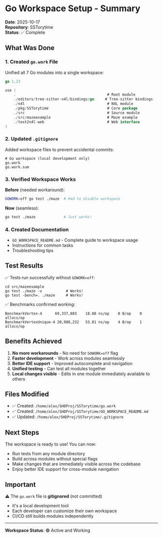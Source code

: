 # Go Workspace Setup - Summary

**Date**: 2025-10-17  
**Repository**: SSTorytime  
**Status**: ✅ Complete

## What Was Done

### 1. Created `go.work` File

Unified all 7 Go modules into a single workspace:

```go
go 1.23

use (
    .                                          # Root module
    ./editors/tree-sitter-n4l/bindings/go     # Tree-sitter bindings
    ./n4l                                      # N4L module
    ./pkg/SSTorytime                           # Core package
    ./src                                      # Source module
    ./src/mazeexample                          # Maze example
    ./text2n4l-web                             # Web interface
)
```

### 2. Updated `.gitignore`

Added workspace files to prevent accidental commits:

```gitignore
# Go workspace (local development only)
go.work
go.work.sum
```

### 3. Verified Workspace Works

**Before** (needed workaround):

```bash
GOWORK=off go test ./maze  # Had to disable workspace
```

**Now** (seamless):

```bash
go test ./maze             # Just works!
```

### 4. Created Documentation

- `GO_WORKSPACE_README.md` - Complete guide to workspace usage
- Instructions for common tasks
- Troubleshooting tips

## Test Results

✅ Tests run successfully without `GOWORK=off`:

```
cd src/mazeexample
go test ./maze -v           # Works!
go test -bench=. ./maze     # Works!
```

✅ Benchmarks confirmed working:

```
BenchmarkVertex-4      69,337,803    18.08 ns/op    0 B/op    0 allocs/op
BenchmarkVertexUnique-4 20,988,232   53.81 ns/op    4 B/op    1 allocs/op
```

## Benefits Achieved

1. **No more workarounds** - No need for `GOWORK=off` flag
2. **Faster development** - Work across modules seamlessly
3. **Better IDE support** - Improved autocomplete and navigation
4. **Unified testing** - Can test all modules together
5. **Local changes visible** - Edits in one module immediately available to others

## Files Modified

- ✅ Created: `/home/alex/SHDProj/SSTorytime/go.work`
- ✅ Created: `/home/alex/SHDProj/SSTorytime/GO_WORKSPACE_README.md`
- ✅ Updated: `/home/alex/SHDProj/SSTorytime/.gitignore`

## Next Steps

The workspace is ready to use! You can now:

- Run tests from any module directory
- Build across modules without special flags
- Make changes that are immediately visible across the codebase
- Enjoy better IDE support for cross-module navigation

## Important

⚠️ The `go.work` file is **gitignored** (not committed)

- It's a local development tool
- Each developer can customize their own workspace
- CI/CD still builds modules independently

---

**Workspace Status**: 🟢 Active and Working

